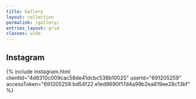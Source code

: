```yaml
---
title: Gallery
layout: collection
permalink: /gallery/
entries_layout: grid
classes: wide
---
```

## Instagram
{% include instagram.html clientId="4d6310c009cac58de41dcbc538b10025" userId="691205259" accessToken="691205259.bd54f22.e1ed9690f17d4a99b2ea819ee28c13bf" %}
